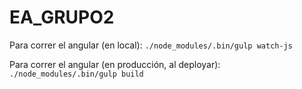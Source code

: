 # EA_GRUPO2


Para correr el angular (en local):
`./node_modules/.bin/gulp watch-js`

Para correr el angular (en producción, al deployar):
`./node_modules/.bin/gulp build`